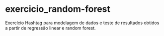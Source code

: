 # exercicio_random-forest
Exercício Hashtag para modelagem de dados e teste de resultados obtidos a partir de regressão linear e random forest.
